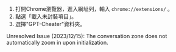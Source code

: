 1. 打開Chrome瀏覽器，進入網址列，輸入 `chrome://extensions/` 。
2. 點選「載入未封裝項目」。
3. 選擇"GPT-Cheater"資料夾。

Unresolved Issue (2023/12/15):
The conversation zone does not automatically zoom in upon initialization.